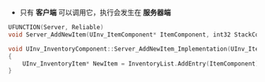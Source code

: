 - 只有 **客户端**  可以调用它，执行会发生在 **服务器端**

```cpp
UFUNCTION(Server, Reliable)  
void Server_AddNewItem(UInv_ItemComponent* ItemComponent, int32 StackCount);
```


```cpp
void UInv_InventoryComponent::Server_AddNewItem_Implementation(UInv_ItemComponent* ItemComponent, int32 StackCount)  
{  
    UInv_InventoryItem* NewItem = InventoryList.AddEntry(ItemComponent);  
}
```